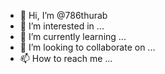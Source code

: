 - 👋 Hi, I’m @786thurab
- 👀 I’m interested in ...
- 🌱 I’m currently learning ...
- 💞️ I’m looking to collaborate on ...
- 📫 How to reach me ...

<!---
786thurab/786thurab is a ✨ special ✨ repository because its `README.md` (this file) appears on your GitHub profile.
You can click the Preview link to take a look at your changes.
--->
